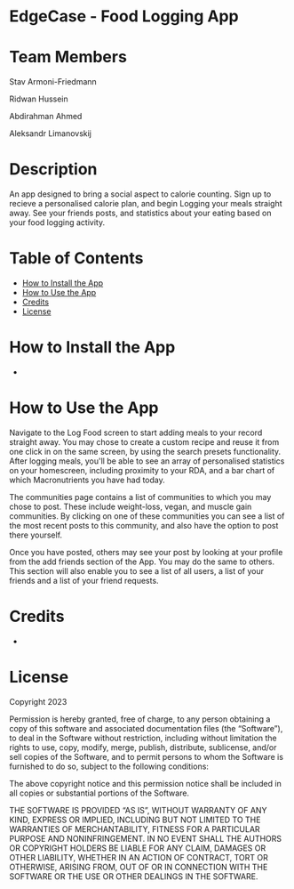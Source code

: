 # EdgeCase - Food Logging App

# Team Members

Stav Armoni-Friedmann

Ridwan Hussein

Abdirahman Ahmed

Aleksandr Limanovskij

# Description

An app designed to bring a social aspect to calorie counting. Sign up to recieve a personalised calorie plan, and begin Logging your meals straight away. See your friends posts, and statistics about your eating based on your food logging activity.

# Table of Contents

- [How to Install the App](#how-to-install-the-app)
- [How to Use the App](#how-to-use-the-app)
- [Credits](#credits)
- [License](#license)

# How to Install the App

- 

# How to Use the App

Navigate to the Log Food screen to start adding meals to your record straight away. You may chose to create a custom recipe and reuse it from one click in on the same screen, by using the search presets functionality. After logging meals, you'll be able to see an array of personalised statistics on your homescreen, including proximity to your RDA, and a bar chart of which Macronutrients you have had today.

The communities page contains a list of communities to which you may chose to post. These include weight-loss, vegan, and muscle gain communities. By clicking on one of these communities you can see a list of the most recent posts to this community, and also have the option to post there yourself.

Once you have posted, others may see your post by looking at your profile from the add friends section of the App. You may do the same to others. This section will also enable you to see a list of all users, a list of your friends and a list of your friend requests.


# Credits

- 

# License

Copyright 2023 <COPYRIGHT HOLDER>

Permission is hereby granted, free of charge, to any person obtaining a copy of this software and associated documentation files (the “Software”), to deal in the Software without restriction, including without limitation the rights to use, copy, modify, merge, publish, distribute, sublicense, and/or sell copies of the Software, and to permit persons to whom the Software is furnished to do so, subject to the following conditions:

The above copyright notice and this permission notice shall be included in all copies or substantial portions of the Software.

THE SOFTWARE IS PROVIDED “AS IS”, WITHOUT WARRANTY OF ANY KIND, EXPRESS OR IMPLIED, INCLUDING BUT NOT LIMITED TO THE WARRANTIES OF MERCHANTABILITY, FITNESS FOR A PARTICULAR PURPOSE AND NONINFRINGEMENT. IN NO EVENT SHALL THE AUTHORS OR COPYRIGHT HOLDERS BE LIABLE FOR ANY CLAIM, DAMAGES OR OTHER LIABILITY, WHETHER IN AN ACTION OF CONTRACT, TORT OR OTHERWISE, ARISING FROM, OUT OF OR IN CONNECTION WITH THE SOFTWARE OR THE USE OR OTHER DEALINGS IN THE SOFTWARE.
